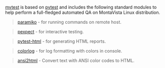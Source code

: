 [mvtest](https://github.com/MontaVista-OpenSourceTechnology/mvtest) is based on [pytest](https://docs.pytest.org/en/latest/) and includes the following standard modules to help perform a full-fledged automated QA on MontaVista Linux distribution.

> [paramiko](http://paramiko.org/) - for running commands on remote host.

> [pexpect](http://pexpect.readthedocs.io/) - for interactive testing.

> [pytest-html](https://pypi.python.org/pypi/pytest-html) - for generating HTML reports.

> [colorlog](https://pypi.python.org/pypi/colorlog) - for log formatting with colors in console.

> [ansi2html](https://pypi.python.org/pypi/ansi2html/) - Convert text with ANSI color codes to HTML.
